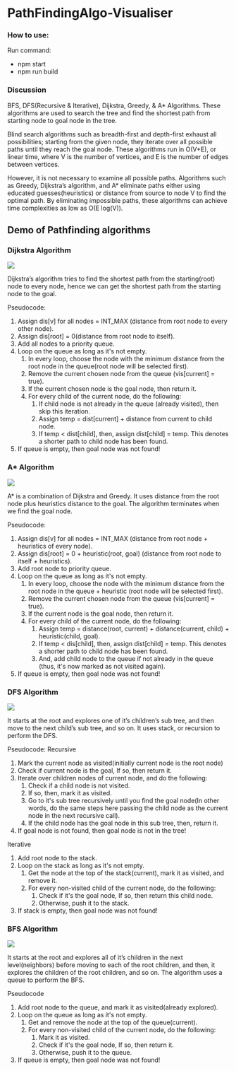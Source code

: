 # PathFindingAlgo-Visualiser

### How to use:
Run command:
- npm start
- npm run build 

### Discussion
BFS, DFS(Recursive & Iterative), Dijkstra, Greedy, & A* Algorithms. 
These algorithms are used to search the tree and find the shortest path from starting node to goal node in the tree.

Blind search algorithms such as breadth-first and depth-first exhaust all possibilities; starting from the given node, 
they iterate over all possible paths until they reach the goal node. These algorithms run in O(V+E), or linear time, 
where V is the number of vertices, and E is the number of edges between vertices.

However, it is not necessary to examine all possible paths. Algorithms such as Greedy, Dijkstra’s algorithm, and 
A* eliminate paths either using educated guesses(heuristics) or distance from source to node V to find the optimal path.
By eliminating impossible paths, these algorithms can achieve time complexities as low as O(E log(V)).

## Demo of Pathfinding algorithms

### Dijkstra Algorithm 
![](https://github.com/shilpeegupta14/images/blob/main/djikstra.gif)


Dijkstra’s algorithm tries to find the shortest path from the starting(root) node to every node, hence we can get 
the shortest path from the starting node to the goal.

Pseudocode: 
1. Assign dis[v] for all nodes = INT_MAX (distance from root node to every other node).
2. Assign dis[root] = 0(distance from root node to itself).
3. Add all nodes to a priority queue.
4. Loop on the queue as long as it's not empty.
   1. In every loop, choose the node with the minimum distance from the root node in the queue(root node will be selected first).
   2. Remove the current chosen node from the queue (vis[current] = true).
   3. If the current chosen node is the goal node, then return it.
   4. For every child of the current node, do the following:
       1. If child node is not already in the queue (already visited), then skip this iteration.
       2. Assign temp = dist[current] + distance from current to child node.
       3. If temp < dist[child], then, assign dist[child] = temp. This denotes a shorter path to child node has been found.
5. If queue is empty, then goal node was not found!

### A* Algorithm
![](https://github.com/shilpeegupta14/images/blob/main/astar.gif)


A* is a combination of Dijkstra and Greedy. It uses distance from the root node plus heuristics distance to the goal. 
The algorithm terminates when we find the goal node.

Pseudocode:
1. Assign dis[v] for all nodes = INT_MAX (distance from root node + heuristics of every node).
2. Assign dis[root] = 0 + heuristic(root, goal) (distance from root node to itself + heuristics).
2. Add root node to priority queue.
3. Loop on the queue as long as it's not empty.
   1. In every loop, choose the node with the minimum distance from the root node in the queue + heuristic (root node will be selected first).
   2. Remove the current chosen node from the queue (vis[current] = true).   
   3. If the current node is the goal node, then return it.
   4. For every child of the current node, do the following:
       1. Assign temp = distance(root, current) + distance(current, child) + heuristic(child, goal).
       2. If temp < dis[child], then, assign dist[child] = temp. This denotes a shorter path to child node has been found.
       3. And, add child node to the queue if not already in the queue (thus, it's now marked as not visited again).
4. If queue is empty, then goal node was not found!

### DFS Algorithm 
![](https://github.com/shilpeegupta14/images/blob/main/dfs.gif)


It starts at the root and explores one of it’s children’s sub tree, and then move to the next child’s sub tree, and so on. 
It uses stack, or recursion to perform the DFS.

Pseudocode:
Recursive
1. Mark the current node as visited(initially current node is the root node)
2. Check if current node is the goal, If so, then return it.
3. Iterate over children nodes of current node, and do the following:
    1. Check if a child node is not visited.
    2. If so, then, mark it as visited.
    3. Go to it's sub tree recursively until you find the goal node(In other words, do the same steps here passing the child node as the current node in the next recursive call).
    4. If the child node has the goal node in this sub tree, then, return it.
3. If goal node is not found, then goal node is not in the tree!

Iterative
1. Add root node to the stack.
2. Loop on the stack as long as it's not empty.
    1. Get the node at the top of the stack(current), mark it as visited, and remove it.
    2. For every non-visited child of the current node, do the following:
        1. Check if it's the goal node, If so, then return this child node.
        2. Otherwise, push it to the stack.
3. If stack is empty, then goal node was not found!



### BFS Algorithm 
![](https://github.com/shilpeegupta14/images/blob/main/bfs.gif)


It starts at the root and explores all of it’s children in the next level(neighbors) before moving to each of the root
children, and then, it explores the children of the root children, and so on. The algorithm uses a queue to perform the BFS.

Pseudocode 
1. Add root node to the queue, and mark it as visited(already explored).
2. Loop on the queue as long as it's not empty.
   1. Get and remove the node at the top of the queue(current).
   2. For every non-visited child of the current node, do the following: 
       1. Mark it as visited.
       2. Check if it's the goal node, If so, then return it.
       3. Otherwise, push it to the queue.
3. If queue is empty, then goal node was not found!
